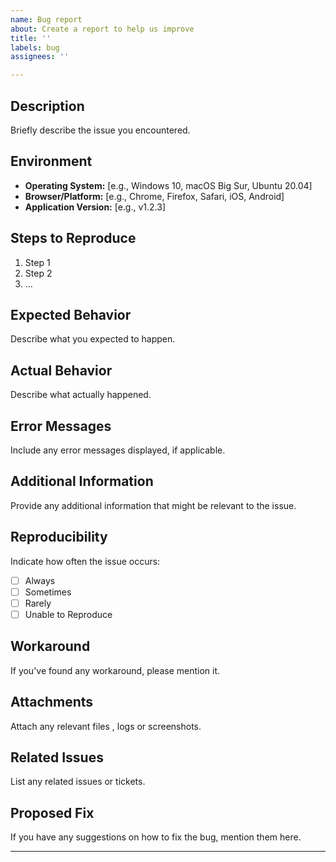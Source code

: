 ```yaml
---
name: Bug report
about: Create a report to help us improve
title: ''
labels: bug
assignees: ''

---
```


## Description
Briefly describe the issue you encountered.

## Environment
- **Operating System:** [e.g., Windows 10, macOS Big Sur, Ubuntu 20.04]
- **Browser/Platform:** [e.g., Chrome, Firefox, Safari, iOS, Android]
- **Application Version:** [e.g., v1.2.3]

## Steps to Reproduce
1. Step 1
2. Step 2
3. ...

## Expected Behavior
Describe what you expected to happen.

## Actual Behavior
Describe what actually happened.

## Error Messages
Include any error messages displayed, if applicable.

## Additional Information
Provide any additional information that might be relevant to the issue.

## Reproducibility
Indicate how often the issue occurs:
- [ ] Always
- [ ] Sometimes
- [ ] Rarely
- [ ] Unable to Reproduce

## Workaround
If you've found any workaround, please mention it.

## Attachments
Attach any relevant files , logs or screenshots.

## Related Issues
List any related issues or tickets.

## Proposed Fix
If you have any suggestions on how to fix the bug, mention them here.

---
